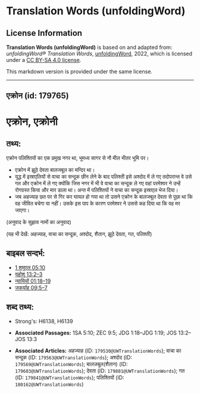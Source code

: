 # Translation Words (unfoldingWord)

## License Information

**Translation Words (unfoldingWord)** is based on and adapted from: _unfoldingWord® Translation Words_, [unfoldingWord](https://unfoldingword.org/utw), 2022, which is licensed under a [CC BY-SA 4.0 license](https://creativecommons.org/licenses/by-sa/4.0/legalcode.en).

This markdown version is provided under the same license.



--------------------------------

## एक्रोन (id: 179765)

एक्रोन, एक्रोनी
===============

तथ्य:
-----

एक्रोन पलिश्तियों का एक प्रमुख नगर था, भूमध्य सागर से नौ मील भीतर भूमि पर।

* एक्रोन में झूठे देवता बालजबूल का मन्दिर था।
* युद्ध में इस्राएलियों से वाचा का सन्दूक छीन लेने के बाद पलिश्ती इसे अश्दोद में ले गए तदोपरान्त वे उसे गत और एक्रोन में ले गए क्योंकि जिस नगर में भी वे वाचा का सन्दूक ले गए वहां परमेश्वर ने उन्हें रोगग्रस्त किया और मार डाला था। अन्त में पलिश्तियों ने वाचा का सन्दूक इस्राएल भेज दिया।
* जब अहज्याह छत पर से गिर कर घायल हो गया था तो उसने एक्रोन के बालजबूल देवता से पूछा था कि वह जीवित बचेगा या नहीं। उसके इस पाप के कारण परमेश्वर ने उससे कह दिया था कि वह मर जाएगा।

(अनुवाद के सुझाव नामों का अनुवाद)

(यह भी देखें: अहज्याह, वाचा का सन्दूक, अश्दोद, शैतान, झूठे देवता, गत, पलिश्ती)

बाइबल सन्दर्भ:
--------------

* [1 शमूएल 05:10](https://ref.ly/1Sam0:0)
* [यहोशू 13:2–3](https://ref.ly/Josh13:2-Josh13:3)
* [न्यायियों 01:18–19](https://ref.ly/Judg1:18-Judg1:19)
* [जकर्याह 09:5–7](https://ref.ly/Zech9:5-Zech9:7)

शब्द तथ्य:
----------

* Strong's: H6138, H6139

* **Associated Passages:** 1SA 5:10; ZEC 9:5; JDG 1:18–JDG 1:19; JOS 13:2–JOS 13:3
* **Associated Articles:** अहज्याह (ID: `179530@UWTranslationWords`); वाचा का सन्दूक (ID: `179563@UWTranslationWords`); अश्दोद (ID: `179569@UWTranslationWords`); बालज़बूल(शैतान) (ID: `179603@UWTranslationWords`); देवता (ID: `179801@UWTranslationWords`); गत (ID: `179841@UWTranslationWords`); पलिश्तियों (ID: `180162@UWTranslationWords`)

